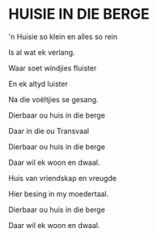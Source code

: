 # HUISIE IN DIE BERGE

'n Huisie so klein en alles so rein

Is al wat ek verlang.

Waar soet windjies fluister

En ek altyd luister

Na die voëltjies se gesang.


Dierbaar ou huis in die berge

Daar in die ou Transvaal

Dierbaar ou huis in die berge

Daar wil ek woon en dwaal.


Huis van vriendskap en vreugde

Hier besing in my moedertaal.

Dierbaar ou huis in die berge

Daar wil ek woon en dwaal.

